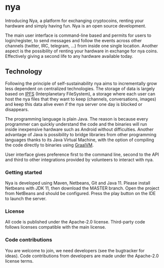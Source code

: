 # nya

Introducing Nya, a platform for exchanging cryptocoins, renting your hardware
and simply having fun. Nya is an open source development.

The main user interface is command-line based and permits for users to
login/register, to send messages and follow the events across other channels
(twitter, IRC, telegram, ...) from inside one single location.
Another aspect is the possibility of renting your hardware in exchange for
nya coins. Effectively giving a second life to any hardware available today.


Technology
----------
Following the principle of self-sustainability nya aims to incrementally grow
less dependent on centralized technologies. The storage of data is largely
based on [IPFS](https://ipfs.io/) (Interplanetary FileSystem), a storage where
each user can host the nya files that they want to keep (channels,
conversations, images) and keep this data alive even if the nya server one day
is blocked or disappears.

The programming language is plain Java. The reason is because every programmer
can quickly understand the code and the binaries will run inside inexpensive
hardware such as Android without difficulties. Another advantage of Java is
possibility to bridge libraries from other programming languages thanks to
its Java Virtual Machine, with the option of compiling the code directly to
binaries using [GraalVM](https://www.graalvm.org/).

User interface gives preference first to the command line, second to the API
and third to other integrations provided by volunteers to interact with nya.



### Getting started
Nya is developed using Maven, Netbeans, Git and Java 11.
Please install Netbeans with JDK 11, then download the MASTER branch.
Open the project from NetBeans and should be configured.
Press the play button on the IDE to launch the server.


### License
All code is published under the Apache-2.0 license.
Third-party code follows licenses compatible with the main license.


### Code contributions
You are welcome to join, we need developers (see the bugtracker for ideas).
Code contributions from developers are made under the Apache-2.0 license terms.